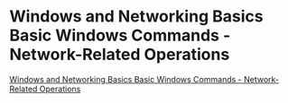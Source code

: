 # Windows and Networking Basics Basic Windows Commands - Network-Related Operations
[Windows and Networking Basics Basic Windows Commands - Network-Related Operations](https://aiwithcloud.com/2022/09/19/windows_and_networking_basics_basic_windows_commands___network_related_operations/)
